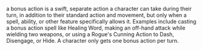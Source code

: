 a bonus action is a swift, separate action a character can take during their turn, in addition to their standard action and movement, but only when a spell, ability, or other feature specifically allows it. Examples include casting a bonus action spell like Healing Word, making an off-hand attack while wielding two weapons, or using a Rogue's Cunning Action to Dash, Disengage, or Hide. A character only gets one bonus action per turn.